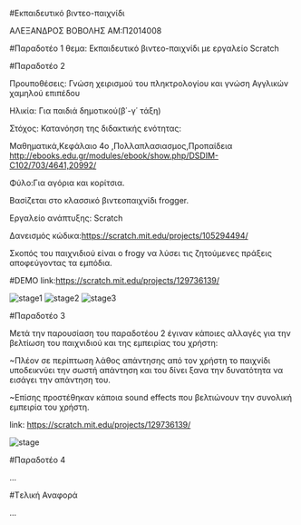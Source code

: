#Εκπαιδευτικό βιντεο-παιχνίδι

ΑΛΕΞΑΝΔΡΟΣ ΒΟΒΟΛΗΣ AM:Π2014008


#Παραδοτέο 1
θεμα: Εκπαιδευτικό βιντεο-παιχνίδι με εργαλείο Scratch


#Παραδοτέο 2

Προυποθέσεις: Γνώση χειρισμού του πληκτρολογίου και γνώση Αγγλικών χαμηλού επιπέδου

Ηλικία: Για παιδιά δημοτικού(β΄-γ΄ τάξη)

Στόχος: Κατανόηση της διδακτικής ενότητας:

Μαθηματικά,Κεφάλαιο 4ο ,Πολλαπλασιασμος,Προπαίδεια http://ebooks.edu.gr/modules/ebook/show.php/DSDIM-C102/703/4641,20992/

Φύλο:Για αγόρια και κορίτσια.

Βασίζεται στο κλασσικό βιντεοπαιχνίδι frogger.

Εργαλείο ανάπτυξης: Scratch

Δανεισμός κώδικα:https://scratch.mit.edu/projects/105294494/

Σκοπός του παιχνιδιού είναι ο frogy να λύσει τις ζητούμενες πράξεις αποφεύγοντας τα εμπόδια.


#DEMO
link:https://scratch.mit.edu/projects/129736139/

![stage1](https://cloud.githubusercontent.com/assets/15660991/20143476/cbfdd2d8-a6a1-11e6-93ef-9eb8db19714d.png)
![stage2](https://cloud.githubusercontent.com/assets/15660991/20143571/1545adb2-a6a2-11e6-8441-4df0722e21b2.png)
![stage3](https://cloud.githubusercontent.com/assets/15660991/20143600/2da8f526-a6a2-11e6-84c5-b538e0e1c06b.png)


#Παραδοτέο 3

Μετά την παρουσίαση του παραδοτέου 2 έγιναν κάποιες αλλαγές για την βελτίωση του παιχνιδιού και της εμπειρίας του χρήστη:
  
  ~Πλέον σε περίπτωση λάθος απάντησης από τον χρήστη το παιχνίδι υποδεικνύει την σωστή απάντηση και του δίνει ξανα την δυνατότητα να εισάγει την απάντηση του.
  
  ~Επίσης προστέθηκαν κάποια sound effects που βελτιώνουν την συνολική εμπειρία του χρήστη.
  
  link: https://scratch.mit.edu/projects/129736139/
  
  ![stage](https://cloud.githubusercontent.com/assets/15660991/20975983/c1afa5c2-bca9-11e6-89a8-57e0ee603bc2.png)

  


#Παραδοτέο 4

...

#Tελική Αναφορά

...
